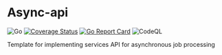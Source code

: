 # Async-api

![Go](https://github.com/airenas/async-api/workflows/Go/badge.svg) [![Coverage Status](https://coveralls.io/repos/github/airenas/async-api/badge.svg?branch=main)](https://coveralls.io/github/airenas/async-api?branch=main) [![Go Report Card](https://goreportcard.com/badge/github.com/airenas/async-api)](https://goreportcard.com/report/github.com/airenas/async-api) ![CodeQL](https://github.com/airenas/async-api/workflows/CodeQL/badge.svg)

Template for implementing services API for asynchronous job processing
